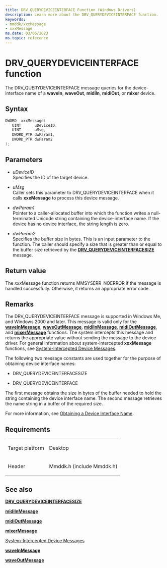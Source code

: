```yaml
---
title: DRV_QUERYDEVICEINTERFACE Function (Windows Drivers)
description: Learn more about the DRV_QUERYDEVICEINTERFACE function.
keywords:
- mmddk/xxxMessage
- xxxMessage
ms.date: 03/06/2023
ms.topic: reference
---
```


# DRV\_QUERYDEVICEINTERFACE function

The DRV\_QUERYDEVICEINTERFACE message queries for the device-interface name of a **waveIn**, **waveOut**, **midiIn**, **midiOut**, or **mixer** device.

## Syntax

``` c++
DWORD  xxxMessage(
   UINT      uDeviceID,
   UINT      uMsg,
   DWORD_PTR dwParam1,
   DWORD_PTR dwParam2
);
```

## Parameters

- *uDeviceID*  
  Specifies the ID of the target device.

- *uMsg*  
  Caller sets this parameter to DRV\_QUERYDEVICEINTERFACE when it calls **xxxMessage** to process this device message.

- *dwParam1*  
  Pointer to a caller-allocated buffer into which the function writes a null-terminated Unicode string containing the device-interface name. If the device has no device interface, the string length is zero.

- *dwParam2*  
  Specifies the buffer size in bytes. This is an input parameter to the function. The caller should specify a size that is greater than or equal to the buffer size retrieved by the [**DRV\_QUERYDEVICEINTERFACESIZE**](drv-querydeviceinterfacesize.md) message.

## Return value

The *xxx*Message function returns MMSYSERR\_NOERROR if the message is handled successfully. Otherwise, it returns an appropriate error code.

## Remarks

The DRV\_QUERYDEVICEINTERFACE message is supported in Windows Me, and Windows 2000 and later. This message is valid only for the [**waveInMessage**](/windows/win32/api/mmeapi/nf-mmeapi-waveinmessage), [**waveOutMessage**](/windows/win32/api/mmeapi/nf-mmeapi-waveoutmessage), [**midiInMessage**](/windows/win32/api/mmeapi/nf-mmeapi-midiinmessage), [**midiOutMessage**](/windows/win32/api/mmeapi/nf-mmeapi-midioutmessage), and [**mixerMessage**](/windows/win32/api/mmeapi/nf-mmeapi-mixermessage) functions. The system intercepts this message and returns the appropriate value without sending the message to the device driver. For general information about system-intercepted **xxxMessage** functions, see [System-Intercepted Device Messages](system-intercepted-device-messages.md).

The following two message constants are used together for the purpose of obtaining device interface names:

- DRV\_QUERYDEVICEINTERFACESIZE

- DRV\_QUERYDEVICEINTERFACE

The first message obtains the size in bytes of the buffer needed to hold the string containing the device interface name. The second message retrieves the name string in a buffer of the required size.

For more information, see [Obtaining a Device Interface Name](obtaining-a-device-interface-name.md).

## Requirements

<table>
<tbody>
<tr class="odd">
<td><p>Target platform</p></td>
<td>Desktop</td>
</tr>
<tr class="even">
<td><p>Header</p></td>
<td>Mmddk.h (include Mmddk.h)</td>
</tr>
</tbody>
</table>

## See also

[**DRV\_QUERYDEVICEINTERFACESIZE**](drv-querydeviceinterfacesize.md)

[**midiInMessage**](/windows/win32/api/mmeapi/nf-mmeapi-midiinmessage)

[**midiOutMessage**](/windows/win32/api/mmeapi/nf-mmeapi-midioutmessage)

[**mixerMessage**](/windows/win32/api/mmeapi/nf-mmeapi-mixermessage)

[System-Intercepted Device Messages](system-intercepted-device-messages.md)

[**waveInMessage**](/windows/win32/api/mmeapi/nf-mmeapi-waveinmessage)

[**waveOutMessage**](/windows/win32/api/mmeapi/nf-mmeapi-waveoutmessage)
